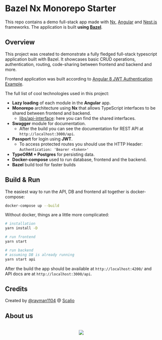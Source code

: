 # Bazel Nx Monorepo Starter
This repo contains a demo full-stack app made with [Nx](https://nx.dev), [Angular](https://angular.io/)
and [Nest.js](https://nestjs.com/) frameworks.
The application is built **using [Bazel](https://bazel.build/)**.

## Overview
This project was created to demonstrate a fully fledged
full-stack typescript application built with Bazel.
It showcases basic CRUD operations, authentication, routing, code-sharing between frontend and backend and more.

Frontend application was built according to [Angular 8 JWT Authentication Example](https://github.com/cornflourblue/angular-8-jwt-authentication-example).

The full list of cool technologies used in this project:
- **Lazy loading** of each module in the **Angular** app.
- **Monorepo** architecture using **Nx** that allows TypeScript
interfaces to be shared between frontend and backend.
  - [libs/api-interface](libs/api-interface/src/interfaces):
  here you can find the shared interfaces.
- **Swagger** module for documentation.
  - After the build you can see the documentation for REST API at `http://localhost:3000/api`.
- **Passport** for login using **JWT**.
  - To access protected routes you should use the HTTP Header: `Authentication: 'Bearer <token>'`
- **TypeORM + Postgres** for persisting data.
- **Docker-compose** used to run database, frontend and the backend.
- **Bazel** build tool for faster builds

## Build & Run
The easiest way to run the API, DB and frontend all together is docker-compose:
```bash
docker-compose up --build
```

Without docker, things are a little more complicated:
```bash
# installation
yarn install -D

# run frontend
yarn start

# run backend
# assuming DB is already running
yarn start api
```

After the build the app should be available at `http://localhost:4200/`
and API docs are at `http://localhost:3000/api`.

## Credits

Created by [@rayman1104](https://github.com/rayman1104/) @ [Scalio](https://scal.io/)


## About us
<p align="center">
    <br/>
    <a href="https://scal.io/">
        <img src="https://raw.githubusercontent.com/scalio/bazel-status/master/assets/scalio-logo.svg?sanitize=true" />
    </a>
    <br/>
</p>
